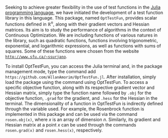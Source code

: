 Seeking to achieve greater flexibility in the use of test functions in the [Julia programming language](https://julialang.org/), we have initiated the development of a test function library in this language. This package, named `OptTestFun`, provides scalar functions defined in $\mathbb{R}^n$, along with their gradient vectors and Hessian matrices. Its aim is to study the performance of algorithms in the context of Continuous Optimization. We are including functions of various natures in the library, such as quadratic functions, functions involving trigonometric, exponential, and logarithmic expressions, as well as functions with sums of squares. Some of these functions were chosen from the website [`http://www.sfu.ca/~ssurjano`](http://www.sfu.ca/~ssurjano).

To install OptTestFun, you can access the Julia terminal and, in the package management mode, type the command add `https://github.com/AllanAmorim/OptTestFun.jl`. After installation, simply load the package using the command using OptTestFun. To access a specific objective function, along with its respective gradient vector and Hessian matrix, simply type the function name followed by `.obj` for the objective function, `.grad` for the gradient, and `.hess` for the Hessian in the terminal. The dimensionality of a function in OptTestFun is indirectly defined through the variable used. For example, the Rosenbrock function is implemented in this package and can be used via the command `rosen.obj(x)`, where $`x`$ is an array of dimension $n$. Similarly, its gradient and Hessian matrix at a point $x$ can be used through the commands `rosen.grad(x)` and `rosen.hess(x)`, respectively.
